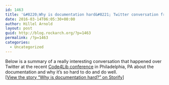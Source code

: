 ```yaml
---
id: 1463
title: '&#8220;Why is documentation hard&#8221; Twitter conversation from Code4Lib 2016'
date: 2016-03-14T06:05:30+00:00
author: Hillel Arnold
layout: post
guid: http://blog.rockarch.org/?p=1463
permalink: /?p=1463
categories:
  - Uncategorized
---
```

<div class="storify">
  Below is a summary of a really interesting conversation that happened over Twitter at the recent <a href="http://2016.code4lib.org">Code4Lib conference</a> in Philadelphia, PA about the documentation and why it&#8217;s so hard to do and do well.
</div>

<!--more-->

<div class="storify">
  <noscript>
    [<a href="//storify.com/harnold/why-is-documentation-hard" target="_blank">View the story &#8220;Why is documentation hard?&#8221; on Storify</a>]
  </noscript>
</div>